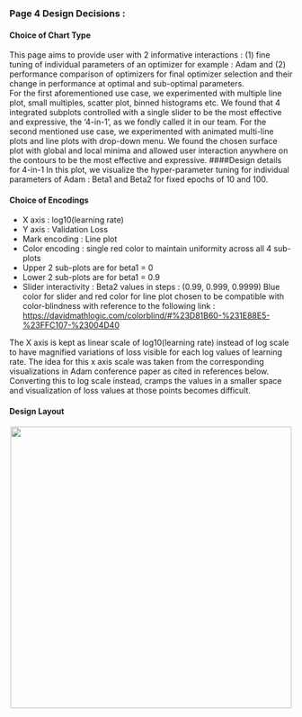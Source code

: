 
### Page 4 Design Decisions :

#### Choice of Chart Type
This page aims to provide user with 2 informative interactions : (1) fine tuning of individual parameters of an optimizer for example : Adam and (2) performance comparison of optimizers for final optimizer selection and their change in performance at optimal and sub-optimal parameters.  
For the first aforementioned use case, we experimented with multiple line plot, small multiples, scatter plot, binned histograms etc. We found that 4 integrated subplots controlled with a single slider to be the most effective and expressive, the ‘4-in-1’, as we fondly called it in our team. 
For the second mentioned use case, we experimented with animated multi-line plots and line plots with drop-down menu. We found the chosen surface plot with global and local minima and allowed user interaction anywhere on the contours to be the most effective and expressive. 
####Design details for 4-in-1
In this plot, we visualize the hyper-parameter tuning for individual parameters of Adam : Beta1 and Beta2 for fixed epochs of 10 and 100.

#### Choice of Encodings
-	X axis : log10(learning rate)
-	Y axis : Validation Loss
-	Mark encoding : Line plot
-	Color encoding : single red color to maintain uniformity across all 4 sub-plots
-	Upper 2 sub-plots are for beta1 = 0
-	Lower 2 sub-plots are for beta1 = 0.9
-	Slider interactivity : Beta2 values in steps : (0.99, 0.999, 0.9999)
Blue color for slider and red color for line plot chosen to be compatible with color-blindness with reference to the following link :
https://davidmathlogic.com/colorblind/#%23D81B60-%231E88E5-%23FFC107-%23004D40

The X axis is kept as linear scale of log10(learning rate) instead of log scale to have magnified variations of loss visible for each log values of learning rate. The idea for this x axis scale was taken from the corresponding visualizations in Adam conference paper as cited in references below. Converting this to log scale instead, cramps the values in a smaller space and visualization of loss values at those points becomes difficult. 

#### Design Layout

<p align="center">
  <img src="page-4_Images/Picture12.png" width="500" />
</p>
